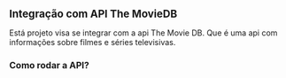 <h1 style="font-size: 14pt;">Integração com API The MovieDB</h1>

<p>
    Está projeto visa se integrar com a api The Movie DB. Que é uma api com informações sobre filmes e séries televisivas.
</p>

<h2 style="font-size: 12pt;">Como rodar a API?</h2>

<p>
       
</p>

